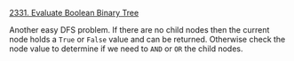 [2331. Evaluate Boolean Binary Tree](https://leetcode.com/problems/evaluate-boolean-binary-tree/)

Another easy DFS problem. If there are no child nodes then the current node holds a `True` or `False` value and can be returned. Otherwise check the node value to determine if we need to `AND` or `OR` the child nodes.